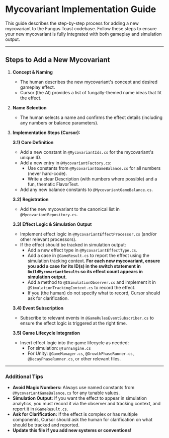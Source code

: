 # Mycovariant Implementation Guide

This guide describes the step-by-step process for adding a new mycovariant to the Fungus Toast codebase. Follow these steps to ensure your new mycovariant is fully integrated with both gameplay and simulation output.

---

## Steps to Add a New Mycovariant

1. **Concept & Naming**
   - The human describes the new mycovariant's concept and desired gameplay effect.
   - Cursor (the AI) provides a list of fungally-themed name ideas that fit the effect.

2. **Name Selection**
   - The human selects a name and confirms the effect details (including any numbers or balance parameters).

3. **Implementation Steps (Cursor):**

   **3.1) Core Definition**
   - Add a new constant in `@MycovariantIds.cs` for the mycovariant's unique ID.
   - Add a new entry in `@MycovariantFactory.cs`:
     - Use constants from `@MycovariantGameBalance.cs` for all numbers (never hard-code).
     - Write a clear Description (with numbers where possible) and a fun, thematic FlavorText.
   - Add any new balance constants to `@MycovariantGameBalance.cs`.

   **3.2) Registration**
   - Add the new mycovariant to the canonical list in `@MycovariantRepository.cs`.

   **3.3) Effect Logic & Simulation Output**
   - Implement effect logic in `@MycovariantEffectProcessor.cs` (and/or other relevant processors).
   - If the effect should be tracked in simulation output:
     - Add a new effect type in `@MycovariantEffectType.cs`.
     - Add a case in `@GameResult.cs` to report the effect using the simulation tracking context. **For each new mycovariant, ensure you add a case for its ID(s) in the switch statement in `BuildMycovariantResults` so its effect count appears in simulation output.**
     - Add a method to `@ISimulationObserver.cs` and implement it in `@SimulationTrackingContext.cs` to record the effect.
     - If you (the human) do not specify what to record, Cursor should ask for clarification.

   **3.4) Event Subscription**
   - Subscribe to relevant events in `@GameRulesEventSubscriber.cs` to ensure the effect logic is triggered at the right time.

   **3.5) Game Lifecycle Integration**
   - Insert effect logic into the game lifecycle as needed:
     - For simulation: `@TurnEngine.cs`
     - For Unity: `@GameManager.cs`, `@GrowthPhaseRunner.cs`, `@DecayPhaseRunner.cs`, or other relevant files.

---

### Additional Tips

- **Avoid Magic Numbers:** Always use named constants from `@MycovariantGameBalance.cs` for any tunable values.
- **Simulation Output:** If you want the effect to appear in simulation analytics, you must record it via the observer and tracking context, and report it in `@GameResult.cs`.
- **Ask for Clarification:** If the effect is complex or has multiple components, Cursor should ask the human for clarification on what should be tracked and reported.
- **Update this file if you add new systems or conventions!** 